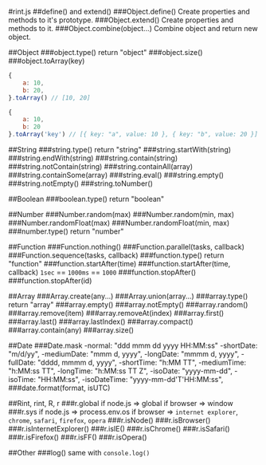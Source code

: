#rint.js
##define() and extend()
###Object.define()
Create properties and methods to it's prototype.
###Object.extend()
Create properties and methods to it.
###Object.combine(object...)
Combine object and return new object.

##Object
###object.type()
return "object"
###object.size()
###object.toArray(key)
```javascript
{
    a: 10,
    b: 20,
}.toArray() // [10, 20]

{
    a: 10,
    b: 20
}.toArray('key') // [{ key: "a", value: 10 }, { key: "b", value: 20 }]
```
##String
###string.type()
return "string"
###string.startWith(string)
###string.endWith(string)
###string.contain(string)
###string.notContain(string)
###string.containAll(array)
###string.containSome(array)
###string.eval()
###string.empty()
###string.notEmpty()
###string.toNumber()

##Boolean
###boolean.type()
return "boolean"

##Number
###Number.random(max)
###Number.random(min, max)
###Number.randomFloat(max)
###Number.randomFloat(min, max)
###number.type()
return "number"

##Function
###Function.nothing()
###Function.parallel(tasks, callback)
###Function.sequence(tasks, callback)
###function.type()
return "function"
###function.startAfter(time)
###function.startAfter(time, callback)
`1sec` == `1000ms` == `1000`
###function.stopAfter()
###function.stopAfter(id)

##Array
###Array.create(any...)
###Array.union(array...)
###array.type()
return "array"
###array.empty()
###array.notEmpty()
###array.random()
###array.remove(item)
###array.removeAt(index)
###array.first()
###array.last()
###array.lastIndex()
###array.compact()
###array.contain(any)
###array.size()

##Date
###Date.mask
-normal: "ddd mmm dd yyyy HH:MM:ss"
-shortDate: "m/d/yy",
-mediumDate: "mmm d, yyyy",
-longDate: "mmmm d, yyyy",
-fullDate: "dddd, mmmm d, yyyy",
-shortTime: "h:MM TT",
-mediumTime: "h:MM:ss TT",
-longTime: "h:MM:ss TT Z",
-isoDate: "yyyy-mm-dd",
-isoTime: "HH:MM:ss",
-isoDateTime: "yyyy-mm-dd'T'HH:MM:ss",
###date.format(format, isUTC)

##Rint, rint, R, r
###r.global
if node.js => global
if browser => window
###r.sys
if node.js => process.env.os
if browser => `internet explorer`, `chrome`, `safari`, `firefox`, `opera`
###r.isNode()
###r.isBrowser()
###r.isInternetExplorer()
###r.isIE()
###r.isChrome()
###r.isSafari()
###r.isFirefox()
###r.isFF()
###r.isOpera()

##Other
###log()
same with `console.log()`
